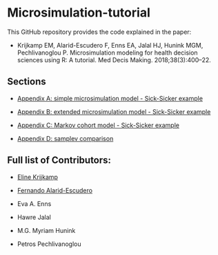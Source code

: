 # Microsimulation-tutorial
This GitHub repository provides the code explained in the paper: 

- Krijkamp EM, Alarid-Escudero F, Enns EA, Jalal HJ, Hunink MGM, Pechlivanoglou P. Microsimulation modeling for health decision sciences using R: A tutorial. Med Decis Making. 2018;38(3):400–22. 

## Sections
- [Appendix A: simple microsimulation model - Sick-Sicker example](https://github.com/DARTH-git/Microsimulation-tutorial/blob/master/Appendix%20A_online_supp.R)

- [Appendix B: extended microsimulation model - Sick-Sicker example](https://github.com/DARTH-git/Microsimulation-tutorial/blob/master/Appendix%20B_online_supp.R)

- [Appendix C: Markov cohort model - Sick-Sicker example](https://github.com/DARTH-git/Microsimulation-tutorial/blob/master/Appendix%20C_online_supp.R)

- [Appendix D: samplev comparison](https://github.com/DARTH-git/Microsimulation-tutorial/blob/master/Appendix%20D_online_supp.R)

## Full list of Contributors:

  * [Eline Krijkamp](https://github.com/krijkamp) 

  * [Fernando Alarid-Escudero](https://github.com/feralaes) 

  * Eva A. Enns 
  
  * Hawre Jalal 

  * M.G. Myriam Hunink 

  * Petros Pechlivanoglou
